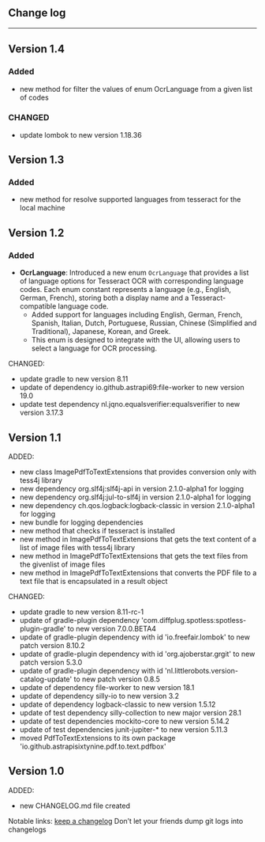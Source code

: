 ## Change log
----------------------

Version 1.4
-------------

### Added

- new method for filter the values of enum OcrLanguage from a given list of codes


### CHANGED

- update lombok to new version 1.18.36

Version 1.3
-------------

### Added

- new method for resolve supported languages from tesseract for the local machine

Version 1.2
-------------

### Added
- **OcrLanguage**: Introduced a new enum `OcrLanguage` that provides a list of language options for Tesseract OCR with corresponding language codes. Each enum constant represents a language (e.g., English, German, French), storing both a display name and a Tesseract-compatible language code.
    - Added support for languages including English, German, French, Spanish, Italian, Dutch, Portuguese, Russian, Chinese (Simplified and Traditional), Japanese, Korean, and Greek.
    - This enum is designed to integrate with the UI, allowing users to select a language for OCR processing.

CHANGED:

- update gradle to new version 8.11
- update of dependency io.github.astrapi69:file-worker to new version 19.0
- update test dependency nl.jqno.equalsverifier:equalsverifier to new version 3.17.3

Version 1.1
-------------

ADDED:

- new class ImagePdfToTextExtensions that provides conversion only with tess4j library
- new dependency org.slf4j:slf4j-api in version 2.1.0-alpha1 for logging
- new dependency org.slf4j:jul-to-slf4j in version 2.1.0-alpha1 for logging
- new dependency ch.qos.logback:logback-classic in version 2.1.0-alpha1 for logging
- new bundle for logging dependencies
- new method that checks if tesseract is installed
- new method in ImagePdfToTextExtensions that gets the text content of a list of image files with tess4j library
- new method in ImagePdfToTextExtensions that gets the text files from the givenlist of image files
- new method in ImagePdfToTextExtensions that converts the PDF file to a text file that is encapsulated in a result object

CHANGED:

- update gradle to new version 8.11-rc-1
- update of gradle-plugin dependency 'com.diffplug.spotless:spotless-plugin-gradle' to new version 7.0.0.BETA4
- update of gradle-plugin dependency with id 'io.freefair.lombok' to new patch version 8.10.2
- update of gradle-plugin dependency with id 'org.ajoberstar.grgit' to new patch version 5.3.0
- update of gradle-plugin dependency with id 'nl.littlerobots.version-catalog-update' to new patch version 0.8.5
- update of dependency file-worker to new version 18.1
- update of dependency silly-io to new version 3.2
- update of dependency logback-classic to new version 1.5.12
- update of test dependency silly-collection to new major version 28.1
- update of test dependencies mockito-core to new version 5.14.2
- update of test dependencies junit-jupiter-* to new version 5.11.3
- moved PdfToTextExtensions to its own package 'io.github.astrapisixtynine.pdf.to.text.pdfbox'

Version 1.0
-------------

ADDED:

- new CHANGELOG.md file created

Notable links:
[keep a changelog](http://keepachangelog.com/en/1.0.0/) Don’t let your friends dump git logs into changelogs
